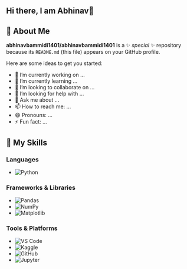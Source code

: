 ## Hi there, I am Abhinav👋

## 🌟 About Me

**abhinavbammidi1401/abhinavbammidi1401** is a ✨ _special_ ✨ repository because its `README.md` (this file) appears on your GitHub profile.

Here are some ideas to get you started:

- 🔭 I’m currently working on ...
- 🌱 I’m currently learning ...
- 👯 I’m looking to collaborate on ...
- 🤔 I’m looking for help with ...
- 💬 Ask me about ...
- 📫 How to reach me: ...
- 😄 Pronouns: ...
- ⚡ Fun fact: ...

## 🚀 My Skills

### Languages
- ![Python](https://img.shields.io/badge/-Python-3776AB?style=flat-square&logo=Python&logoColor=white)
 
### Frameworks & Libraries
- ![Pandas](https://img.shields.io/badge/-Pandas-150458?style=flat-square&logo=pandas&logoColor=white)
- ![NumPy](https://img.shields.io/badge/-NumPy-013243?style=flat-square&logo=NumPy&logoColor=white)
- ![Matplotlib](https://img.shields.io/badge/-Matplotlib-007ACC?style=flat-square&logo=Matplotlib&logoColor=white)


### Tools & Platforms
- ![VS Code](https://img.shields.io/badge/-VS%20Code-007ACC?style=flat-square&logo=visual-studio-code&logoColor=white)
- ![Kaggle](https://img.shields.io/badge/-Kaggle-20BEFF?style=flat-square&logo=kaggle&logoColor=white)
- ![GitHub](https://img.shields.io/badge/-GitHub-181717?style=flat-square&logo=github&logoColor=white)
- ![Jupyter](https://img.shields.io/badge/-Jupyter-F37626?style=flat-square&logo=jupyter&logoColor=white)
